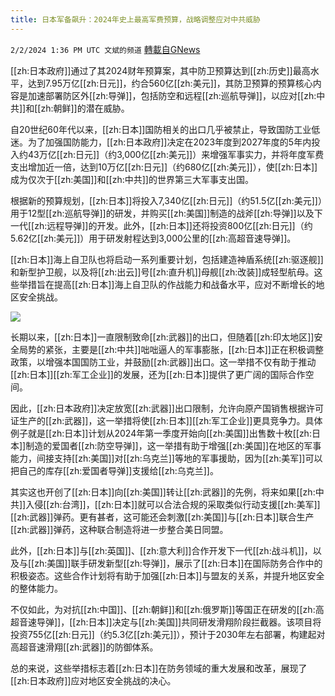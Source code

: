 ```yaml
---
title: 日本军备飙升：2024年史上最高军费预算，战略调整应对中共威胁
---
```

`2/2/2024 1:36 PM UTC 文斌的频道` [轉載自GNews](https://gnews.org/articles/2276797)

[[zh:日本政府]]通过了其2024财年预算案，其中防卫预算达到[[zh:历史]]最高水平，达到7.95万亿[[zh:日元]]，约合560亿[[zh:美元]]，其防卫预算的预算核心内容是加速部署防区外[[zh:导弹]]，包括防空和远程[[zh:巡航导弹]]，以应对[[zh:中共]]和[[zh:朝鲜]]的潜在威胁。

自20世纪60年代以来，[[zh:日本]]国防相关的出口几乎被禁止，导致国防工业低迷。为了加强国防能力，[[zh:日本政府]]决定在2023年度到2027年度的5年内投入约43万亿[[zh:日元]]（约3,000亿[[zh:美元]]）来增强军事实力，并将年度军费支出增加近一倍，达到10万亿[[zh:日元]]（约680亿[[zh:美元]]），使[[zh:日本]]成为仅次于[[zh:美国]]和[[zh:中共]]的世界第三大军事支出国。

根据新的预算规划，[[zh:日本]]将投入7,340亿[[zh:日元]]（约51.5亿[[zh:美元]]）用于12型[[zh:巡航导弹]]的研发，并购买[[zh:美国]]制造的战斧[[zh:导弹]]以及下一代[[zh:远程导弹]]的开发。此外，[[zh:日本]]还将投资800亿[[zh:日元]]（约5.62亿[[zh:美元]]）用于研发射程达到3,000公里的[[zh:高超音速导弹]]。

[[zh:日本]]海上自卫队也将启动一系列重要计划，包括建造神盾系统[[zh:驱逐舰]]和新型护卫舰，以及将[[zh:出云]]号[[zh:直升机]]母舰[[zh:改装]]成轻型航母。这些举措旨在提高[[zh:日本]]海上自卫队的作战能力和战备水平，应对不断增长的地区安全挑战。

![](ipfs://QmfMD3puHhz1yWx2t3trKymrSxkKLyVbKrbPBgQJwCikGm?.png)

长期以来，[[zh:日本]]一直限制致命[[zh:武器]]的出口，但随着[[zh:印太地区]]安全局势的紧张，主要是[[zh:中共]]咄咄逼人的军事膨胀，[[zh:日本]]正在积极调整政策，以增强本国国防工业，并鼓励[[zh:武器]]出口。这一举措不仅有助于推动[[zh:日本]][[zh:军工企业]]的发展，还为[[zh:日本]]提供了更广阔的国际合作空间。

因此，[[zh:日本政府]]决定放宽[[zh:武器]]出口限制，允许向原产国销售根据许可证生产的[[zh:武器]]，这一举措将使[[zh:日本]][[zh:军工企业]]更具竞争力。具体例子就是[[zh:日本]]计划从2024年第一季度开始向[[zh:美国]]出售数十枚[[zh:日本]]制造的爱国者[[zh:防空导弹]]，这一举措有助于增强[[zh:美国]]在地区的军事能力，间接支持[[zh:美国]]对[[zh:乌克兰]]等地的军事援助，因为[[zh:美军]]可以把自己的库存[[zh:爱国者导弹]]支援给[[zh:乌克兰]]。

其实这也开创了[[zh:日本]]向[[zh:美国]]转让[[zh:武器]]的先例，将来如果[[zh:中共]]入侵[[zh:台湾]]，[[zh:日本]]就可以合法合规的采取类似行动支援[[zh:美军]][[zh:武器]]弹药。更有甚者，这可能还会刺激[[zh:美国]]与[[zh:日本]]联合生产[[zh:武器]]弹药，这种联合制造将进一步整合美日同盟。

此外，[[zh:日本]]与[[zh:英国]]、[[zh:意大利]]合作开发下一代[[zh:战斗机]]，以及与[[zh:美国]]联手研发新型[[zh:导弹]]，展示了[[zh:日本]]在国际防务合作中的积极姿态。这些合作计划将有助于加强[[zh:日本]]与盟友的关系，并提升地区安全的整体能力。

不仅如此，为对抗[[zh:中国]]、[[zh:朝鲜]]和[[zh:俄罗斯]]等国正在研发的[[zh:高超音速导弹]]，[[zh:日本]]决定与[[zh:美国]]共同研发滑翔阶段拦截器。该项目将投资755亿[[zh:日元]]（约5.3亿[[zh:美元]]），预计于2030年左右部署，构建起对高超音速滑翔[[zh:武器]]的防御体系。

总的来说，这些举措标志着[[zh:日本]]在防务领域的重大发展和改革，展现了[[zh:日本政府]]应对地区安全挑战的决心。
